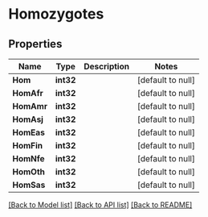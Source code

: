 # Homozygotes

## Properties
Name | Type | Description | Notes
------------ | ------------- | ------------- | -------------
**Hom** | **int32** |  | [default to null]
**HomAfr** | **int32** |  | [default to null]
**HomAmr** | **int32** |  | [default to null]
**HomAsj** | **int32** |  | [default to null]
**HomEas** | **int32** |  | [default to null]
**HomFin** | **int32** |  | [default to null]
**HomNfe** | **int32** |  | [default to null]
**HomOth** | **int32** |  | [default to null]
**HomSas** | **int32** |  | [default to null]

[[Back to Model list]](../README.md#documentation-for-models) [[Back to API list]](../README.md#documentation-for-api-endpoints) [[Back to README]](../README.md)


